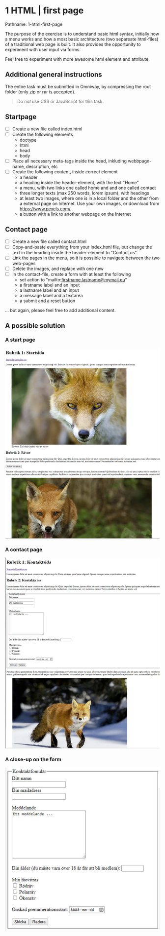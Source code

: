 # 1 HTML | first page

Pathname: 1-html-first-page

The purpose of the exercise is to understand basic html syntax, initially how a menu works and how a most basic architecture (two separeate html-files) of a traditional web page is built. It also provides the opportunity to experiment with user input via forms.

Feel free to experiment with more awesome html element and attribute.

## Additional general instructions

The entire task must be submitted in Omniway, by compressing the root folder (only zip or rar is accepted).

> Do *not* use CSS or JavaScript for this task.

## Startpage

- [ ] Create a new file called index.html
- [ ] Create the following elements
  - doctype
  - html
  - head
  - body
- [ ] Place all necessary meta-tags inside the head, inkluding webbpage-name, description, etc
- [ ] Create the following content, inside correct element
  - a header
  - a heading inside the header-element, with the text "Home"
  - a menu, with two links one called home and and one called contact
  - three longer texts (max 250 words, lorem ipsum), with headings
  - at least two images, where one is in a local folder and the other from a external page on Internet. Use your own images, or download from <https://www.pexels.com/>
  - a button with a link to another webpage on the Internet

## Contact page

- [ ] Create a new file called contact.html
- [ ] Copy-and-paste everything from your index.html file, but change the text in the heading inside the header-element to "Contact us".
- [ ] Link the pages in the menu, so it is possible to navigate between the two web-pages
- [ ] Delete the images, and replace with one new
- [ ] In the contact-file, create a form with at least the following
  - set action to "mailto:firstname.lastname@mymail.eu"
  - a firstname label and an input
  - a lastname label and an input
  - a message label and a textarea
  - a submit and a reset button

... but again, please feel free to add additional content.

## A possible solution

### A start page

![A start page](images/startsida.jpg)

### A contact page

![A contact page](images/kontaktsida.jpg)

### A close-up on the form

![A close-up on the form](images/form.jpg)
